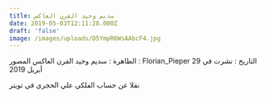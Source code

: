 ```yaml
---
title: سديم وحيد القرن العاكس
date: 2019-05-03T12:11:28.000Z
draft: 'false'
image: /images/uploads/D5YmpR6WsAAbcF4.jpg
---
```


الظاهرة : سديم وحيد القرن العاكس
المصور : Florian_Pieper
التاريخ : نشرت في 29 أبريل 2019

نقلا عن حساب الفلكي علي الحجري في تويتر
